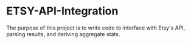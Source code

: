 # ETSY-API-Integration
The purpose of this project is to write code to interface with Etsy's API, parsing results, and deriving aggregate stats.
